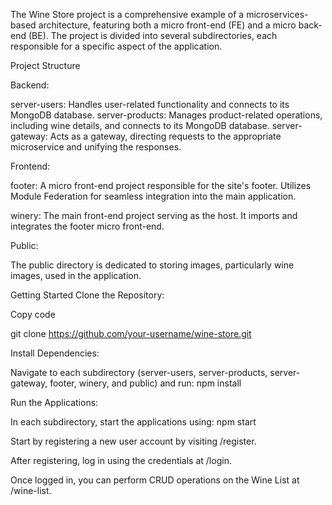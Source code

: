 The Wine Store project is a comprehensive example of a microservices-based architecture, featuring both a micro front-end (FE) and a micro back-end (BE). The project is divided into several subdirectories, each responsible for a specific aspect of the application.

Project Structure

Backend:

server-users: Handles user-related functionality and connects to its MongoDB database.
server-products: Manages product-related operations, including wine details, and connects to its MongoDB database.
server-gateway: Acts as a gateway, directing requests to the appropriate microservice and unifying the responses.

Frontend:

footer: A micro front-end project responsible for the site's footer. Utilizes Module Federation for seamless integration into the main application.

winery: The main front-end project serving as the host. It imports and integrates the footer micro front-end.

Public:

The public directory is dedicated to storing images, particularly wine images, used in the application.

Getting Started
Clone the Repository:

Copy code

git clone https://github.com/your-username/wine-store.git

Install Dependencies:

Navigate to each subdirectory (server-users, server-products, server-gateway, footer, winery, and public) and run:
npm install

Run the Applications:

In each subdirectory, start the applications using:
npm start

Start by registering a new user account by visiting /register.

After registering, log in using the credentials at /login.

Once logged in, you can perform CRUD operations on the Wine List at /wine-list.
